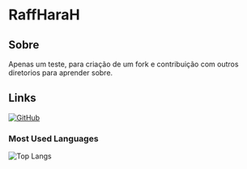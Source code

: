
# RaffHaraH

## Sobre
Apenas um teste, para criação de um fork e contribuição com outros diretorios para aprender sobre.

## Links
[![GitHub](https://img.shields.io/badge/GitHbt-000?style=for-the-badge&logo=github&logoColor=white)](+https://github.com/raffharah)

### Most Used Languages
![Top Langs](https://github-readme-stats-git-masterrstaa-rickstaa.vercel.app/api/top-langs/?username=raffharah&layout=compact&bg_color=000&border_color=30A3DC&title_color=E94D5F&text_color=FFF&hide_title=true)

